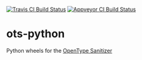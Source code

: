[![Travis CI Build Status](https://travis-ci.org/googlefonts/ots-python.svg?branch=master)](https://travis-ci.org/googlefonts/ots-python)
[![Appveyor CI Build Status](https://ci.appveyor.com/api/projects/status/8ugu5tpjgotsb7qn/branch/master?svg=true)](https://ci.appveyor.com/project/googlefonts/ots-python/branch/master)
# ots-python
Python wheels for the [OpenType Sanitizer](https://github.com/khaledhosny/ots)
